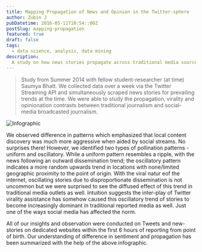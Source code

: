 ```yaml
---
title: Mapping Propagation of News and Opinion in the Twitter-sphere
author: Zubin J
pubDatetime: 2016-05-11T10:54::00Z
postSlug: mapping-propagation
featured: true
draft: false
tags:
  - data science, analysis, data mining
description:
  A study on how news stories propagate across traditional media sources vs. Twitter
---
```


> Study from Summer 2014 with fellow student-researcher (at time) Saumya Bhatt. We collected data over a week via the Twitter Streaming API and simultaneously scraped news stories for prevailing trends at the time. We were able to study the propagation, virality and opinionation contrasts between traditional journalism and social-media broadcasted journalism.

![Infographic](/assets/images/twittersphere.png)

We observed difference in patterns which emphasized that local content discovery was much more aggressive when aided by social streams. No surprises there! However, we identified two types of pollination patterns - uniform and oscillatory. While a uniform pattern resembles a ripple, with the news following an outward dissemination trend; the oscillatory pattern indicates a more random upwards trend in locations with none/limited geographic proximity to the point of origin. With the viral natur eof the internet, oscillating stories due to disproportionate dissemination is not uncommon but we were surprised to see the diffused effect of this trend in traditional media outlets as well. Intuition suggests the inter-play of Twitter virality assistance has somehow caused this oscillatory trend of stories to become increasingly dominant in traditional reported media as well. Just one of the ways social media has affected the norm.

All of our insights and observation were conducted on Tweets and new-stories on dedicated websites within the first 6 hours of reporting from point of birth. Our understanding of difference in sentiment and propagation has been summarized with the help of the above infographic.
